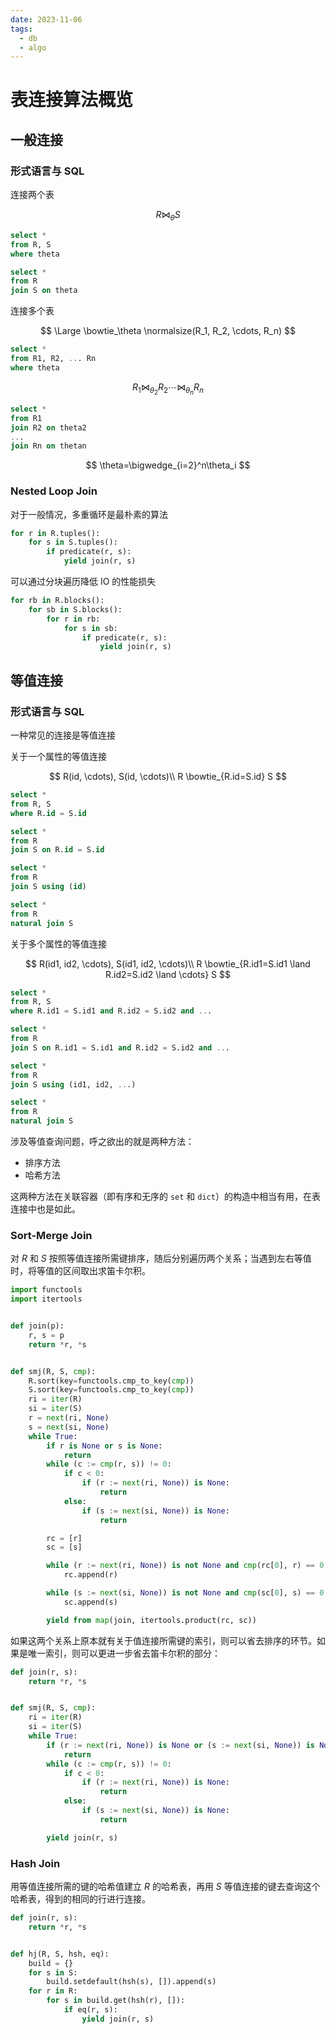 ```yaml
---
date: 2023-11-06
tags: 
  - db
  - algo
---
```


# 表连接算法概览

## 一般连接

### 形式语言与 SQL

连接两个表

$$
R \bowtie_\theta S
$$

```sql
select *
from R, S
where theta
```

```sql
select *
from R
join S on theta
```

连接多个表

$$
\Large \bowtie_\theta \normalsize(R_1, R_2, \cdots, R_n)
$$

```sql
select *
from R1, R2, ... Rn
where theta
```

$$
R_1 \bowtie_{\theta_2} R_2 \cdots  \bowtie_{\theta_{n}} R_n
$$


```sql
select *
from R1
join R2 on theta2
...
join Rn on thetan
```

$$
\theta=\bigwedge_{i=2}^n\theta_i
$$

### Nested Loop Join

对于一般情况，多重循环是最朴素的算法

```python
for r in R.tuples():
    for s in S.tuples():
        if predicate(r, s):
            yield join(r, s)
```

可以通过分块遍历降低 IO 的性能损失

```python
for rb in R.blocks():
    for sb in S.blocks():
        for r in rb:
            for s in sb:
                if predicate(r, s):
                    yield join(r, s)
```


## 等值连接

### 形式语言与 SQL

一种常见的连接是等值连接

关于一个属性的等值连接

$$
R(id, \cdots), S(id, \cdots)\\
R \bowtie_{R.id=S.id} S
$$

```sql
select *
from R, S
where R.id = S.id
```

```sql
select *
from R
join S on R.id = S.id
```

```sql
select *
from R
join S using (id)
```

```sql
select *
from R
natural join S
```

关于多个属性的等值连接

$$
R(id1, id2, \cdots), S(id1, id2, \cdots)\\
R \bowtie_{R.id1=S.id1 \land R.id2=S.id2 \land \cdots} S
$$

```sql
select *
from R, S
where R.id1 = S.id1 and R.id2 = S.id2 and ...
```

```sql
select *
from R
join S on R.id1 = S.id1 and R.id2 = S.id2 and ...
```

```sql
select *
from R
join S using (id1, id2, ...)
```

```sql
select *
from R
natural join S
```

涉及等值查询问题，呼之欲出的就是两种方法：

- 排序方法
- 哈希方法

这两种方法在关联容器（即有序和无序的 `set` 和 `dict`）的构造中相当有用，在表连接中也是如此。

### Sort-Merge Join

对 $R$ 和 $S$ 按照等值连接所需键排序，随后分别遍历两个关系；当遇到左右等值时，将等值的区间取出求笛卡尔积。

```python
import functools
import itertools


def join(p):
    r, s = p
    return *r, *s


def smj(R, S, cmp):
    R.sort(key=functools.cmp_to_key(cmp))
    S.sort(key=functools.cmp_to_key(cmp))
    ri = iter(R)
    si = iter(S)
    r = next(ri, None)
    s = next(si, None)
    while True:
        if r is None or s is None:
            return
        while (c := cmp(r, s)) != 0:
            if c < 0:
                if (r := next(ri, None)) is None:
                    return
            else:
                if (s := next(si, None)) is None:
                    return

        rc = [r]
        sc = [s]

        while (r := next(ri, None)) is not None and cmp(rc[0], r) == 0:
            rc.append(r)

        while (s := next(si, None)) is not None and cmp(sc[0], s) == 0:
            sc.append(s)

        yield from map(join, itertools.product(rc, sc))
```

如果这两个关系上原本就有关于值连接所需键的索引，则可以省去排序的环节。如果是唯一索引，则可以更进一步省去笛卡尔积的部分：

```python
def join(r, s):
    return *r, *s


def smj(R, S, cmp):
    ri = iter(R)
    si = iter(S)
    while True:
        if (r := next(ri, None)) is None or (s := next(si, None)) is None:
            return
        while (c := cmp(r, s)) != 0:
            if c < 0:
                if (r := next(ri, None)) is None:
                    return
            else:
                if (s := next(si, None)) is None:
                    return

        yield join(r, s)
```

### Hash Join

用等值连接所需的键的哈希值建立 $R$ 的哈希表，再用 $S$ 等值连接的键去查询这个哈希表，得到的相同的行进行连接。 

```python
def join(r, s):
    return *r, *s


def hj(R, S, hsh, eq):
    build = {}
    for s in S:
        build.setdefault(hsh(s), []).append(s)
    for r in R:
        for s in build.get(hsh(r), []):
            if eq(r, s):
                yield join(r, s)
```

